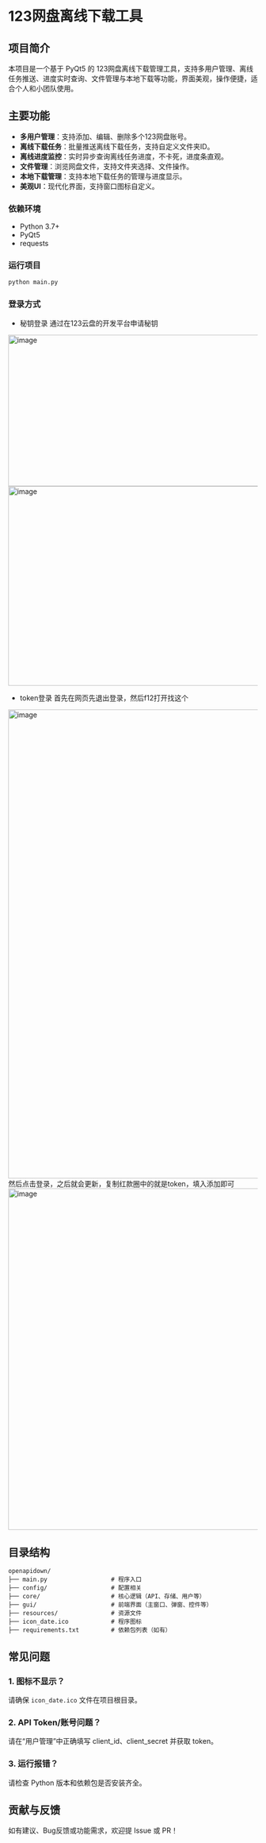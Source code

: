 # 123网盘离线下载工具

## 项目简介

本项目是一个基于 PyQt5 的 123网盘离线下载管理工具，支持多用户管理、离线任务推送、进度实时查询、文件管理与本地下载等功能，界面美观，操作便捷，适合个人和小团队使用。

## 主要功能

- **多用户管理**：支持添加、编辑、删除多个123网盘账号。
- **离线下载任务**：批量推送离线下载任务，支持自定义文件夹ID。
- **离线进度监控**：实时异步查询离线任务进度，不卡死，进度条直观。
- **文件管理**：浏览网盘文件，支持文件夹选择、文件操作。
- **本地下载管理**：支持本地下载任务的管理与进度显示。
- **美观UI**：现代化界面，支持窗口图标自定义。

### 依赖环境

- Python 3.7+
- PyQt5
- requests

### 运行项目

```bash
python main.py
```
### 登录方式
- 秘钥登录
通过在123云盘的开发平台申请秘钥
<img width="1260" height="305" alt="image" src="https://github.com/user-attachments/assets/a18e59de-949a-4282-9be6-2f441386e64b" />
<img width="556" height="402" alt="image" src="https://github.com/user-attachments/assets/3c0f746f-0b10-4012-8b94-dab04dec7224" />

- token登录
首先在网页先退出登录，然后f12打开找这个
<img width="1820" height="945" alt="image" src="https://github.com/user-attachments/assets/6c1d26f7-0942-43c3-a4b2-27f320745f32" />
然后点击登录，之后就会更新，复制红款圈中的就是token，填入添加即可
<img width="1066" height="688" alt="image" src="https://github.com/user-attachments/assets/bfabb55d-2eb0-4613-a007-6652004fee89" />

## 目录结构

```
openapidown/
├── main.py                  # 程序入口
├── config/                  # 配置相关
├── core/                    # 核心逻辑（API、存储、用户等）
├── gui/                     # 前端界面（主窗口、弹窗、控件等）
├── resources/               # 资源文件
├── icon_date.ico            # 程序图标
├── requirements.txt         # 依赖包列表（如有）
```

## 常见问题

### 1. 图标不显示？
请确保 `icon_date.ico` 文件在项目根目录。
### 2. API Token/账号问题？
请在“用户管理”中正确填写 client_id、client_secret 并获取 token。
### 3. 运行报错？
请检查 Python 版本和依赖包是否安装齐全。
## 贡献与反馈
如有建议、Bug反馈或功能需求，欢迎提 Issue 或 PR！ 
